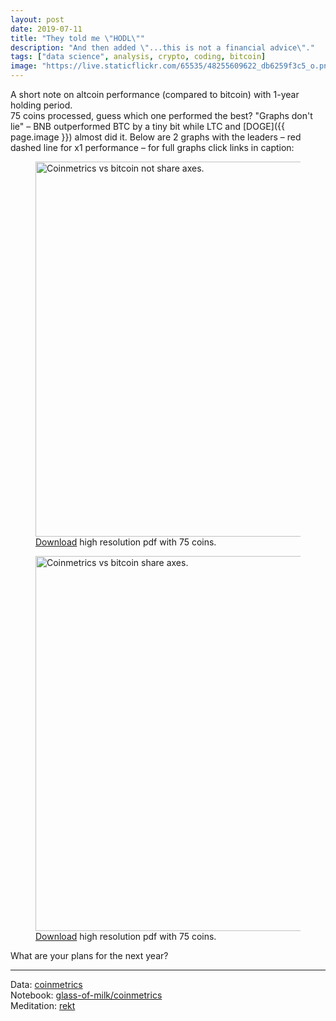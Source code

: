 ```yaml
---
layout: post
date: 2019-07-11
title: "They told me \"HODL\""
description: "And then added \"...this is not a financial advice\"."
tags: ["data science", analysis, crypto, coding, bitcoin]
image: "https://live.staticflickr.com/65535/48255609622_db6259f3c5_o.png"
---
```


A short note on altcoin performance (compared to bitcoin) with 1-year holding period.  
75 coins processed, guess which one performed the best? "Graphs don't lie" – BNB outperformed BTC by a&nbsp;tiny bit while LTC and [DOGE]({{ page.image }}) almost did it. Below are 2 graphs with the leaders – red dashed line for x1&nbsp;performance – for full graphs click links in caption:

<figure class="center">
  <a href="https://live.staticflickr.com/65535/48255792836_4727820362_o.png"><img src="https://live.staticflickr.com/65535/48255792836_4727820362_o.png" class="center-image" width="600" alt="Coinmetrics vs bitcoin not share axes."></a>
  <figcaption><a href="https://milkyklim.keybase.pub/glass-of-milk/coinmetrics/output/coinmetrics-vs-btc-not-share-axes.pdf">Download</a> high resolution pdf with 75 coins.</figcaption>
</figure>

<figure class="center">
  <a href="https://live.staticflickr.com/65535/48255860412_347fb4b70c_o.png"><img src="https://live.staticflickr.com/65535/48255860412_347fb4b70c_o.png" class="center-image" width="600" alt="Coinmetrics vs bitcoin share axes."></a>
  <figcaption><a href="https://milkyklim.keybase.pub/glass-of-milk/coinmetrics/output/coinmetrics-vs-btc-share-axes.pdf">Download</a> high resolution pdf with 75 coins.</figcaption>
</figure>

What are your plans for the next year?

---

Data: [coinmetrics](https://coinmetrics.io/data-downloads/)  
Notebook: [glass-of-milk/coinmetrics](https://github.com/milkyklim/glass-of-milk/tree/master/coinmetrics)  
Meditation: [rekt](https://milkyklim.com/perlin-rekt)